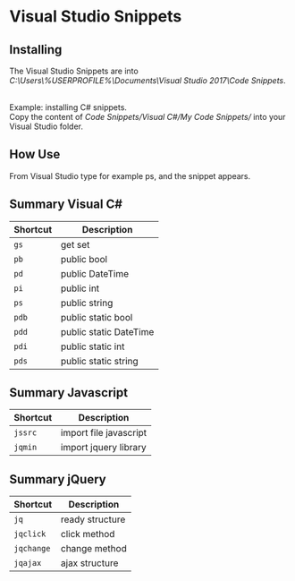 # Visual Studio Snippets<br>

## Installing
The Visual Studio Snippets are into *C:\Users\\%USERPROFILE%\Documents\Visual Studio 2017\Code Snippets*.<br><br>

Example: installing C# snippets.<br>
Copy the content of *Code Snippets/Visual C#/My Code Snippets/* into your Visual Studio folder.

## How Use
From Visual Studio type for example ps, and the snippet appears.

## Summary Visual C#

| Shortcut | Description |
| -------- | ---- |
| `gs` | get set |
| `pb` | public bool |
| `pd` | public DateTime |
| `pi` | public int |
| `ps` | public string |
| `pdb` | public static bool |
| `pdd` | public static DateTime |
| `pdi` | public static int |
| `pds` | public static string |


## Summary Javascript

| Shortcut | Description |
| -------- | ---- |
| `jssrc` | import file javascript |
| `jqmin` | import jquery library |


## Summary jQuery

| Shortcut | Description |
| -------- | ---- |
| `jq` | ready structure |
| `jqclick` | click method |
| `jqchange` | change method |
| `jqajax` | ajax structure |


